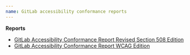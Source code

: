 ```yaml
---
name: GitLab accessibility conformance reports
---
```


**Reports**

- [GitLab Accessibility Conformance Report Revised Section 508 Edition](/accessibility/508)
- [GitLab Accessibility Conformance Report WCAG Edition](/accessibility/wcag)
